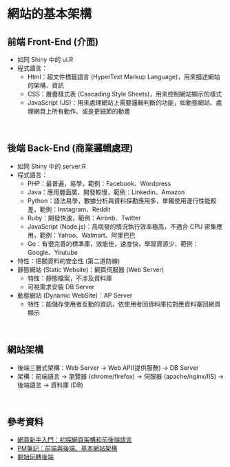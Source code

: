 # 網站的基本架構

## 前端 Front-End (介面)
* 如同 Shiny 中的 ui.R 
* 程式語言：
  * Html：超文件標籤語言 (HyperText Markup Language)，用來描述網站的架構、資訊
  * CSS：層疊樣式表 (Cascading Style Sheets)，用來控制網站顯示的樣式
  * JavaScript (JS)：用來處理網站上需要邏輯判斷的功能，如動態網站、處理網頁上所有動作、或是更細節的動畫
<br>

## 後端 Back-End (商業邏輯處理)
* 如同 Shiny 中的 server.R 
* 程式語言：
  * PHP：最普遍，易學，範例：Facebook、Wordpress
  * Java：應用層面廣，開發較慢，範例：Linkedin、Amazon
  * Python：語法易學，數據分析與資料探勘應用多，單獨使用運行性能較差，範例：Instagram、Reddit
  * Ruby：開發快速，範例：Airbnb、Twitter
  * JavaScript (Node.js)：高病發的情況執行效率極高，不適合 CPU 密集應用，範例：Yahoo、Walmart、阿里巴巴
  * Go：有很完善的標準庫，效能佳，速度快，學習資源少，範例：Google、Youtube
* 特性：把關資料的安全性 (第二道防線)
* 靜態網站 (Static Website)：網頁伺服器 (Web Server)
  * 特性：靜態檔案，不涉及資料庫
  * 可視需求安裝 DB Server
* 動態網站 (Dynamic WebSite)：AP Server
  * 特性：能儲存使用者互動的資訊，依使用者回資料庫拉對應資料塞回網頁顯示
<br>

## 網站架構
* 後端三層式架構：Web Server → Web API(提供服務) → DB Server
* 架構：前端語言 → 瀏覽器 (chrome/firefox) → 伺服器 (apache/nginx/IIS) → 後端語言 → 資料庫 (DB)
<br>  

## 參考資料
* [網頁新手入門：初探網頁架構和前後端語言](https://medium.com/appworks-school/%E7%B6%B2%E9%A0%81%E6%96%B0%E6%89%8B%E5%85%A5%E9%96%80-%E5%88%9D%E6%8E%A2%E7%B6%B2%E9%A0%81%E6%9E%B6%E6%A7%8B%E5%92%8C%E5%89%8D%E5%BE%8C%E7%AB%AF%E8%AA%9E%E8%A8%80-a88a5dc86ee3)
* [PM筆記：前端與後端、基本網站架構](https://medium.com/%E4%B8%80%E5%80%8B%E4%BA%BA%E7%9A%84%E6%96%87%E8%97%9D%E5%BE%A9%E8%88%88/pm%E7%AD%86%E8%A8%98-%E5%89%8D%E7%AB%AF%E8%88%87%E5%BE%8C%E7%AB%AF-%E5%9F%BA%E6%9C%AC%E7%B6%B2%E7%AB%99%E6%9E%B6%E6%A7%8B-a679cd7a7bfc)
* [開始玩轉後端](https://ithelp.ithome.com.tw/articles/10200476)
<br>
